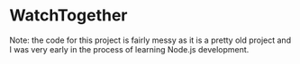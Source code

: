 # WatchTogether

Note: the code for this project is fairly messy as it is a pretty old project and I was very early in the process of learning Node.js development.
